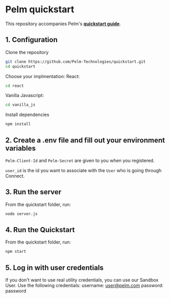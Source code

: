 # Pelm quickstart

This repository accompanies Pelm's [**quickstart guide**](https://pelm.readme.io/reference/example-app).

## 1. Configuration

Clone the repository

```bash
git clone https://github.com/Pelm-Technologies/quickstart.git
cd quickstart
```

Choose your implmentation:
React:
```bash
cd react
```
Vanilla Javascript:
```bash
cd vanilla_js
```

Install dependencies
```bash
npm install
```

## 2. Create a .env file and fill out your environment variables

`Pelm-Client-Id` and `Pelm-Secret` are given to you when you registered.

`user_id` is the id you want to associate with the `User` who is going through Connect.

## 3. Run the server
From the quickstart folder, run:
```bash
node server.js
```

## 4. Run the Quickstart

From the quickstart folder, run:
```bash
npm start
```

## 5. Log in with user credentials

If you don't want to use real utility credentials, you can use our Sandbox User.
Use the following credentials:
  username: user@pelm.com
  password: password
